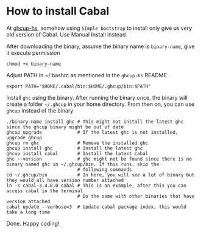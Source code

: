 # How to install Cabal

At [ghcup-hs](https://gitlab.haskell.org/haskell/ghcup-hs), somehow using `Simple bootstrap` to install only give us very old version of Cabal. Use Manual Install instead.

After downloading the binary, assume the binary name is `binary-name`, give it execute permission

```shell
chmod +x binary-name
```
Adjust PATH in ~/.bashrc as mentioned in the `ghcup-hs` README

```shell
export PATH="$HOME/.cabal/bin:$HOME/.ghcup/bin:$PATH"
```

Install `ghc` using the binary. After running the binary once, the binary will create a folder `~/.ghcup` in your home directory. From then on, you can use `ghcup` instead of the binary

```
./binary-name install ghc # This might not install the latest ghc since the ghcup binary might be out of date
ghcup upgrade             # If the latest ghc is not installed, upgrade ghcup
ghcup rm ghc              # Remove the installed ghc
ghcup install ghc         # Install the latest ghc
ghcup install cabal       # Install the latest cabal
ghc --version             # ghc might not be found since there is no binary named ghc in ~/.ghcup/bin. If this runs, skip the
                          # following commands
cd ~/.ghcup/bin           # In here, you will see a lot of binary but they would all have version number attached
ln -s cabal-3.4.0.0 cabal # This is an example, after this you can access cabal in the terminal
                          # Do the same with other binaries that have version attached
cabal update --verbose=3  # Update cabal package index, this would take a long time
```
Done. Happy coding!
